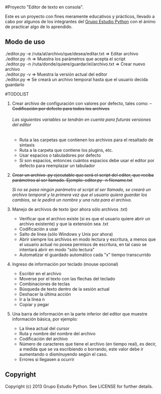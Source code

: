 #Proyecto "Editor de texto en consola".

Este es un proyecto con fines meramente educativos y prácticos, llevado a
cabo por algunos de los integrantes del
[Grupo Estudio Python](https://plus.google.com/u/0/communities/105786905874914734353)
con el ánimo de practicar algo de lo aprendido.

## Modo de uso
./editor.py -e /ruta/al/archivo/que/desea/editar.txt => Editar archivo<br />
./editor.py -h => Muestra los parámetros que acepta el script<br />
./editor.py -n /ruta/donde/quiere/guardar/el/archivo.txt => Crear nuevo archivo<br />
./editor.py -v => Muestra la versión actual del editor<br />
./editor.py => Se creará un archivo temporal hasta que el usuario decida guardarlo<br />


#TODOLIST

1. Crear archivo de configuración con valores por defecto, tales como:
    <del>- Codificación por defecto para todos los archivos</del>

    ###### Las siguientes variables se tendrán en cuenta para futuras versiones del editor
    - Ruta a las carpetas que contienen los archivos para el resaltado de sintaxis
    - Ruta a la carpeta que contiene los plugins, etc.
    - Usar espacios o tabuladores por defecto
    - Si son espacios, entonces cuántos espacios debe usar el 
      editor por defecto para reemplazar un tabulador

2. <del>Crear un archivo .py ejecutable que será el script del editor, que
    reciba parámetros al ser llamado. Ejemplo: editor.py -n filename.txt

	*Si no se pasa ningún parámetro al script al ser llamado, se creará
	un archivo temporal y la primera vez que el usuario quiera guardar
    los cambios, se le pedirá un nombre y una ruta para el archivo.*</del>


3. Manejo de archivos de texto (por ahora sólo archivos .txt)
    - Verificar que el archivo existe (si es que el usuario quiere abrir
      un archivo existente) y que la extensión sea .txt
    - Codificación a usar
    - Salto de línea (sólo Windows y Unix por ahora)
    - Abrir siempre los archivos en modo lectura y escritura, a menos que
      el usuario actual no posea permisos de escritura, en tal caso se
      intentará abrir en modo "sólo lectura"
    - Automatizar el guardado automático cada "x" tiempo transcurrido

4. Ingreso de información por teclado (mouse opcional)
    - Escribir en el archivo
    - Moverse por el texto con las flechas del teclado
    - Combinaciones de teclas
    - Búsqueda de texto dentro de la sesión actual
    - Deshacer la última acción
    - Ir a la línea n
    - Copiar y pegar

5. Una barra de información en la parte inferior del editor que muestre
	información básica, por ejemplo:
    - La línea actual del cursor
    - Ruta y nombre del nombre del archivo
    - Codificación del archivo
    - Número de caracteres que tiene el archivo (en tiempo real), es decir,
      a medida que se va escribiendo o borrando, este valor debe ir 
      aumentando o disminuyendo según el caso.
    - Errores si llegasen a ocurrir




## Copyright

Copyright (c) 2013 Grupo Estudio Python. See LICENSE for further details.
